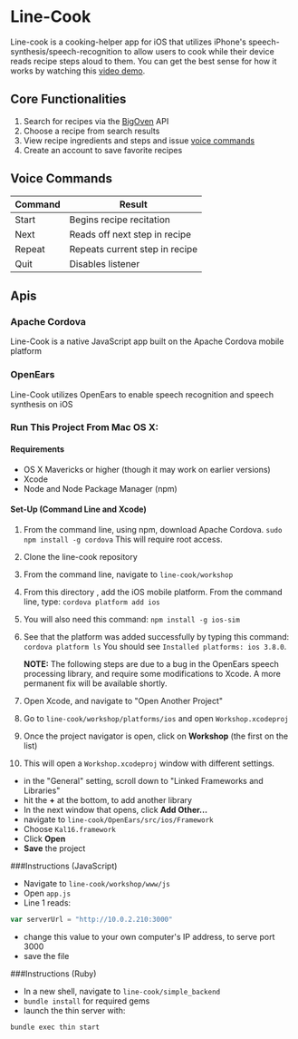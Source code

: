 # Line-Cook
Line-cook is a cooking-helper app for iOS that utilizes iPhone's speech-synthesis/speech-recognition to allow users to cook while their device reads recipe steps aloud to them. You can get the best sense for how it works by watching this [video demo](https://www.youtube.com/watch?v=FQRDpgN5HK8&feature=youtu.be). 

## Core Functionalities
1. Search for recipes via the [BigOven](http://api.bigoven.com/documentation "BigOven Documentation") API
2. Choose a recipe from search results
3. View recipe ingredients and steps and issue [voice commands](https://github.com/nyc-rock-doves-2015/line-cook/tree/readme_final)
4. Create an account to save favorite recipes

## Voice Commands
 Command        | Result
| ------------- |-------------------------------|
| Start         | Begins recipe recitation      |
| Next          | Reads off next step in recipe |
| Repeat        | Repeats current step in recipe|
| Quit          | Disables listener             |

## Apis
### Apache Cordova
Line-Cook is a native JavaScript app built on the Apache Cordova mobile platform
### OpenEars
Line-Cook utilizes OpenEars to enable speech recognition and speech synthesis on iOS
### Run This Project From Mac OS X: 
#### Requirements
* OS X Mavericks or higher (though it may work on earlier versions) 
* Xcode
* Node and Node Package Manager (npm)  
#### Set-Up (Command Line and Xcode)

1. From the command line, using npm, download Apache Cordova. 
``sudo npm install -g cordova`` This will require root access.  
2. Clone the line-cook repository
3. From the command line, navigate to ``line-cook/workshop`` 
4. From this directory , add the iOS mobile platform. From the command line, type: 
``cordova platform add ios``
5. You will also need this command: 
``npm install -g ios-sim`` 
6. See that the platform was added successfully by typing this command: 
``cordova platform ls`` You should see ``Installed platforms: ios 3.8.0``.

   **NOTE:** The following steps are due to a bug in the OpenEars speech processing library, and require some   modifications to Xcode. A more permanent fix will be available shortly. 
7. Open Xcode, and navigate to "Open Another Project"
8. Go to ``line-cook/workshop/platforms/ios`` and open ``Workshop.xcodeproj`` 
9. Once the project navigator is open, click on **Workshop** (the first on the list)
10. This will open a ``Workshop.xcodeproj`` window with different settings.
  * in the "General" setting, scroll down to "Linked Frameworks and Libraries"
  * hit the **+** at the bottom, to add another library
  * In the next window that opens, click **Add Other...**
  * navigate to ``line-cook/OpenEars/src/ios/Framework`` 
  * Choose ``Kal16.framework``
  * Click **Open**
  * **Save** the project

###Instructions (JavaScript) 
* Navigate to ``line-cook/workshop/www/js``
* Open ``app.js``
* Line 1 reads:  

```javascript
var serverUrl = "http://10.0.2.210:3000"
```

* change this value to your own computer's IP address, to serve port 3000 
* save the file 

###Instructions (Ruby) 
* In a new shell, navigate to ``line-cook/simple_backend``
* ``bundle install`` for required gems
* launch the thin server with:
```
bundle exec thin start
```


